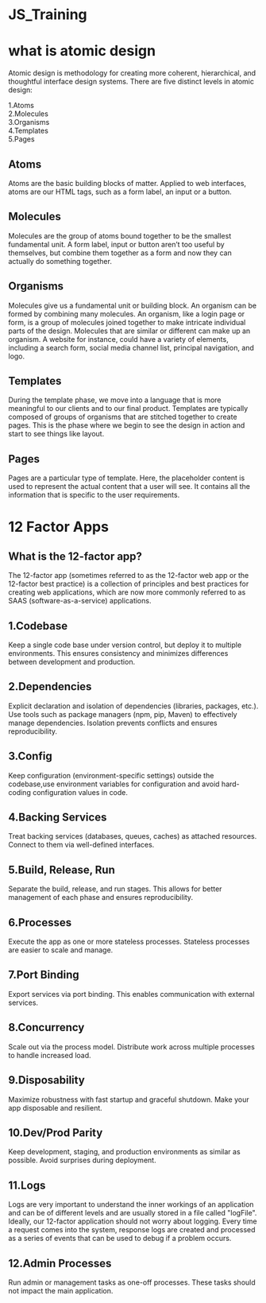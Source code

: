 # JS_Training
<h1>what is atomic design</h1>
Atomic design is methodology for creating  more coherent, hierarchical, and thoughtful interface design systems. There are five distinct levels in atomic design:

1.Atoms<br>
2.Molecules<br>
3.Organisms<br>
4.Templates<br>
5.Pages<br>


<h2>Atoms</h2>
Atoms are the basic building blocks of matter. Applied to web interfaces, atoms are our HTML tags, such as a form label, an input or a button.

<h2>Molecules</h2>
Molecules are the group of atoms bound together to be the smallest fundamental unit.
A form label, input or button aren’t too useful by themselves, but combine them together as a form and now they can actually do something together.

<h2>Organisms</h2>
Molecules give us a fundamental unit or building block. An organism can be formed by combining many molecules. An organism, like a login page or form, is a group of molecules joined together to make intricate individual parts of the design.
Molecules that are similar or different can make up an organism. A website for instance, could have a variety of elements, including a search form, social media channel list, principal navigation, and logo. 

<h2>Templates</h2>
During the template phase, we move into a language that is more meaningful to our clients and to our final product. Templates are typically composed of groups of organisms that are stitched together to create pages. This is the phase where we begin to see the design in action and start to see things like layout.

<h2>Pages</h2>
Pages are a particular type of template. Here, the placeholder content is used to represent the actual content that a user will see.
It contains all the information that is specific to the user requirements.


<h1>12 Factor Apps</h1>
<h2>What is the 12-factor app? </h2>
The 12-factor app (sometimes referred to as the 12-factor web app or the 12-factor best practice) is a collection of principles and best practices for creating web applications, which are now more commonly referred to as SAAS (software-as-a-service) applications.

<h2>1.Codebase</h2>
Keep a single code base under version control, but deploy it to multiple environments. This ensures consistency and minimizes differences between development and production.

<h2>2.Dependencies</h2>
Explicit declaration and isolation of dependencies (libraries, packages, etc.).
Use tools such as package managers (npm, pip, Maven) to effectively manage dependencies.
Isolation prevents conflicts and ensures reproducibility.

<h2>3.Config</h2>
Keep configuration (environment-specific settings) outside the codebase,use environment variables for configuration and avoid hard-coding configuration values ​​in code.

<h2>4.Backing Services</h2> 
Treat backing services (databases, queues, caches) as attached resources. Connect to them via well-defined interfaces.

<h2>5.Build, Release, Run</h2>
Separate the build, release, and run stages. This allows for better management of each phase and ensures reproducibility.

<h2>6.Processes</h2> 
Execute the app as one or more stateless processes. Stateless processes are easier to scale and manage.

<h2>7.Port Binding</h2>
Export services via port binding. This enables communication with external services.

<h2>8.Concurrency</h2>
Scale out via the process model. Distribute work across multiple processes to handle increased load.

<h2>9.Disposability</h2>
Maximize robustness with fast startup and graceful shutdown. Make your app disposable and resilient.

<h2>10.Dev/Prod Parity</h2>
Keep development, staging, and production environments as similar as possible. Avoid surprises during deployment.

<h2>11.Logs</h2> 
Logs are very important to understand the inner workings of an application and can be of different levels and are usually stored in a file called "logFile". Ideally, our 12-factor application should not worry about logging. Every time a request comes into the system, response logs are created and processed as a series of events that can be used to debug if a problem occurs.

<h2>12.Admin Processes</h2>
Run admin or management tasks as one-off processes. These tasks should not impact the main application.
